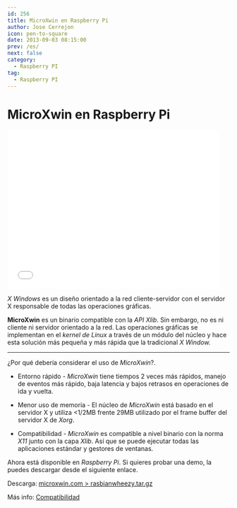 ```yaml
---
id: 256
title: MicroXwin en Raspberry Pi
author: Jose Cerrejon
icon: pen-to-square
date: 2013-09-03 08:15:00
prev: /es/
next: false
category:
  - Raspberry PI
tag:
  - Raspberry PI
---
```


# MicroXwin en Raspberry Pi

<iframe width="480" height="360" src="//www.youtube.com/embed/zttcdPtJN8A" frameborder="0" allowfullscreen></iframe>

*X Windows* es un diseño orientado a la red cliente-servidor con el servidor X responsable de todas las operaciones gráficas.

**MicroXwin** es un binario compatible con la *API Xlib*. Sin embargo, no es ni cliente ni servidor orientado a la red. Las operaciones gráficas se implementan en el *kernel de Linux* a través de un módulo del núcleo y hace esta solución más pequeña y más rápida que la tradicional *X Window.*

- - -
¿Por qué debería considerar el uso de *MicroXwin*?.

* Entorno rápido - *MicroXwin* tiene tiempos 2 veces más rápidos, manejo de eventos más rápido, baja latencia y bajos retrasos en operaciones de ida y vuelta.

* Menor uso de memoria - El núcleo de *MicroXwin* está basado en el servidor X y utiliza <1/2MB frente 29MB utilizado por el frame buffer del servidor X de *Xorg*.

* Compatibilidad - *MicroXwin* es compatible a nivel binario con la norma *X11* junto con la capa *Xlib*. Así que se puede ejecutar todas las aplicaciones estándar y gestores de ventanas.

Ahora está disponible en *Raspberry Pi*. Si quieres probar una demo, la puedes descargar desde el siguiente enlace.

Descarga: [microxwin.com > rasbianwheezy.tar.gz](http://www.microxwin.com/rasbianwheezy.tar.gz)

Más info: [Compatibilidad](http://www.microxwin.com/compatability.html)